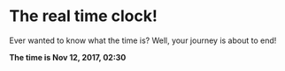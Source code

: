 # The real time clock!

Ever wanted to know what the time is? Well, your journey is about to end!

**The time is Nov 12, 2017, 02:30**